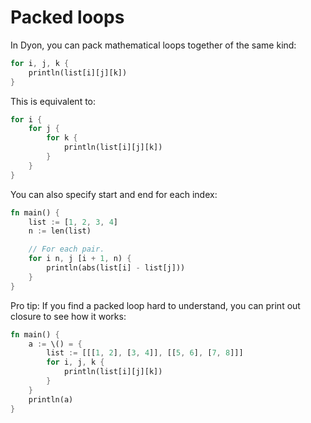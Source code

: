 # Packed loops

In Dyon, you can pack mathematical loops together of the same kind:

```rust
for i, j, k {
    println(list[i][j][k])
}
```

This is equivalent to:

```rust
for i {
    for j {
        for k {
            println(list[i][j][k])
        }
    }
}
```

You can also specify start and end for each index:

```rust
fn main() {
    list := [1, 2, 3, 4]
    n := len(list)

    // For each pair.
    for i n, j [i + 1, n) {
        println(abs(list[i] - list[j]))
    }
}
```

Pro tip: If you find a packed loop hard to understand,
you can print out closure to see how it works:

```rust
fn main() {
    a := \() = {
        list := [[[1, 2], [3, 4]], [[5, 6], [7, 8]]]
        for i, j, k {
            println(list[i][j][k])
        }
    }
    println(a)
}
```
